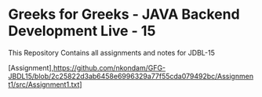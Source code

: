 # Greeks for Greeks - JAVA Backend Development Live - 15

This Repository Contains all assignments and notes for JDBL-15

[Assignment],https://github.com/nkondam/GFG-JBDL15/blob/2c25822d3ab6458e6996329a77f55cda079492bc/Assignment1/src/Assignment1.txt]